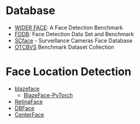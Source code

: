# Database
- [WIDER FACE](http://shuoyang1213.me/WIDERFACE/): A Face Detection Benchmark
- [FDDB](http://vis-www.cs.umass.edu/fddb/): Face Detection Data Set and Benchmark
- [SCface](https://www.scface.org/) - Surveillance Cameras Face Database
- [OTCBVS](http://vcipl-okstate.org/pbvs/bench/) Benchmark Dataset Collection

# Face Location Detection 
- [blazeface](https://sites.google.com/view/perception-cv4arvr/blazeface)
  - [BlazeFace-PyTorch](https://github.com/hollance/BlazeFace-PyTorch)
- [RetinaFace](https://github.com/deepinsight/insightface/tree/master/RetinaFace)
- [DBFace](https://github.com/dlunion/DBFace)
- [CenterFace](https://github.com/Star-Clouds/CenterFace)